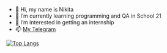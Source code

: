 - 👋 Hi, my name is Nikita
- 🌱 I’m currently learning programming and QA in School 21
- 👀 I’m interested in getting an internship
- 📫 [My Telegram](https://t.me/nekitze)

[![Top Langs](https://github-readme-stats.vercel.app/api/top-langs/?username=flexben&layout=compact&theme=vision-friendly-dark)](https://github.com/anuraghazra/github-readme-stats)

<!---
flexben/flexben is a ✨ special ✨ repository because its `README.md` (this file) appears on your GitHub profile.
You can click the Preview link to take a look at your changes.
--->
